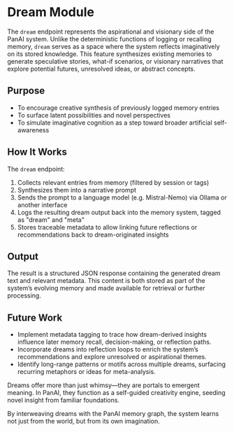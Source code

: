 # Dream Module

The `dream` endpoint represents the aspirational and visionary side of the PanAI system. Unlike the deterministic functions of logging or recalling memory, `dream` serves as a space where the system reflects imaginatively on its stored knowledge. This feature synthesizes existing memories to generate speculative stories, what-if scenarios, or visionary narratives that explore potential futures, unresolved ideas, or abstract concepts.

## Purpose

- To encourage creative synthesis of previously logged memory entries
- To surface latent possibilities and novel perspectives
- To simulate imaginative cognition as a step toward broader artificial self-awareness

## How It Works

The `dream` endpoint:
1. Collects relevant entries from memory (filtered by session or tags)
2. Synthesizes them into a narrative prompt
3. Sends the prompt to a language model (e.g. Mistral-Nemo) via Ollama or another interface
4. Logs the resulting dream output back into the memory system, tagged as "dream" and "meta"
5. Stores traceable metadata to allow linking future reflections or recommendations back to dream-originated insights

## Output

The result is a structured JSON response containing the generated dream text and relevant metadata. This content is both stored as part of the system’s evolving memory and made available for retrieval or further processing.

## Future Work

- Implement metadata tagging to trace how dream-derived insights influence later memory recall, decision-making, or reflection paths.
- Incorporate dreams into reflection loops to enrich the system’s recommendations and explore unresolved or aspirational themes.
- Identify long-range patterns or motifs across multiple dreams, surfacing recurring metaphors or ideas for meta-analysis.

Dreams offer more than just whimsy—they are portals to emergent meaning. In PanAI, they function as a self-guided creativity engine, seeding novel insight from familiar foundations.

By interweaving dreams with the PanAI memory graph, the system learns not just from the world, but from its own imagination.
